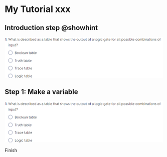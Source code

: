 # My Tutorial xxx

## Introduction step @showhint
![Lights flashing](https://github.com/start2code-app/mytutorial/blob/master/docs/static/quiz1.png?raw=true)


## Step 1: Make a variable

![Lights flashing](https://github.com/start2code-app/mytutorial/blob/master/docs/static/quiz1.png?raw=true)



Finish

<script src="https://makecode.com/gh-pages-embed.js"></script><script>makeCodeRender("{{ site.makecode.home_url }}", "{{ site.github.owner_name }}/{{ site.github.repository_name }}");</script>
